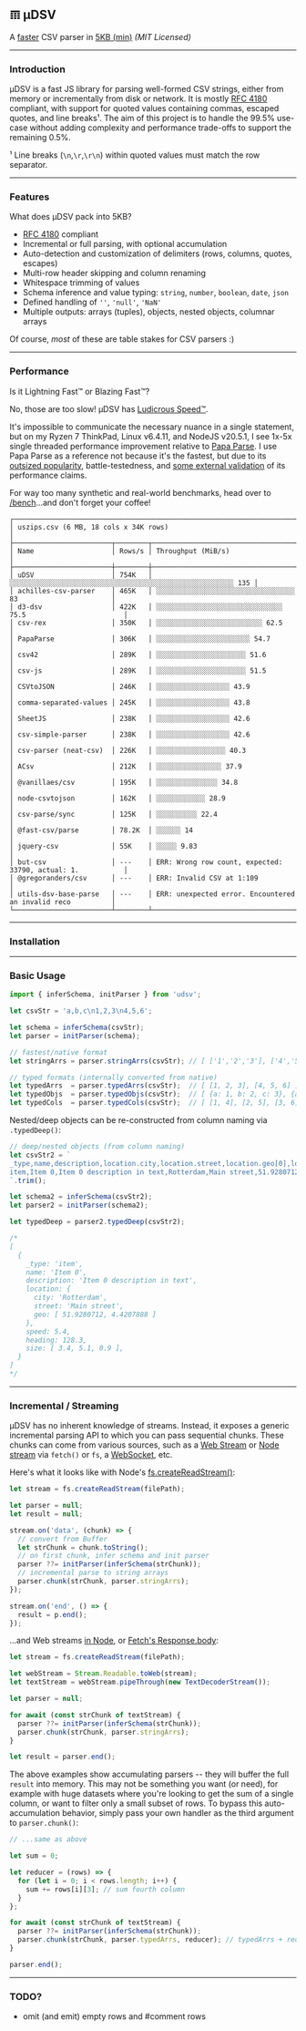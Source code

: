 ## 𝌠 μDSV

A [faster](#performance) CSV parser in [5KB (min)](https://github.com/leeoniya/uDSV/tree/main/dist/uDSV.iife.min.js) _(MIT Licensed)_

---
### Introduction

μDSV is a fast JS library for parsing well-formed CSV strings, either from memory or incrementally from disk or network.
It is mostly [RFC 4180](https://datatracker.ietf.org/doc/html/rfc4180) compliant, with support for quoted values containing commas, escaped quotes, and line breaks¹.
The aim of this project is to handle the 99.5% use-case without adding complexity and performance trade-offs to support the remaining 0.5%.

¹ Line breaks (`\n`,`\r`,`\r\n`) within quoted values must match the row separator.

---
### Features

What does μDSV pack into 5KB?

- [RFC 4180](https://datatracker.ietf.org/doc/html/rfc4180) compliant
- Incremental or full parsing, with optional accumulation
- Auto-detection and customization of delimiters (rows, columns, quotes, escapes)
- Multi-row header skipping and column renaming
- Whitespace trimming of values
- Schema inference and value typing: `string`, `number`, `boolean`, `date`, `json`
- Defined handling of `''`, `'null'`, `'NaN'`
- Multiple outputs: arrays (tuples), objects, nested objects, columnar arrays

Of course, _most_ of these are table stakes for CSV parsers :)

---
### Performance

Is it Lightning Fast™ or Blazing Fast™?

No, those are too slow! μDSV has [Ludicrous Speed™](https://www.youtube.com/watch?v=ygE01sOhzz0).

It's impossible to communicate the necessary nuance in a single statement, but on my Ryzen 7 ThinkPad, Linux v6.4.11, and NodeJS v20.5.1, I see 1x-5x single threaded performance improvement relative to [Papa Parse](https://www.papaparse.com/). I use Papa Parse as a reference not because it's the fastest, but due to its [outsized popularity](https://github.com/search?q=csv+parser&type=repositories&s=stars&o=desc), battle-testedness, and [some external validation](https://leanylabs.com/blog/js-csv-parsers-benchmarks/) of its performance claims.

For way too many synthetic and real-world benchmarks, head over to [/bench](/bench)...and don't forget your coffee!

```
┌───────────────────────────────────────────────────────────────────────────────────────────────┐
│ uszips.csv (6 MB, 18 cols x 34K rows)                                                         │
├────────────────────────┬────────┬─────────────────────────────────────────────────────────────┤
│ Name                   │ Rows/s │ Throughput (MiB/s)                                          │
├────────────────────────┼────────┼─────────────────────────────────────────────────────────────┤
│ uDSV                   │ 754K   │ ░░░░░░░░░░░░░░░░░░░░░░░░░░░░░░░░░░░░░░░░░░░░░░░░░░░░░░░ 135 │
│ achilles-csv-parser    │ 465K   │ ░░░░░░░░░░░░░░░░░░░░░░░░░░░░░░░░░░ 83                       │
│ d3-dsv                 │ 422K   │ ░░░░░░░░░░░░░░░░░░░░░░░░░░░░░░░ 75.5                        │
│ csv-rex                │ 350K   │ ░░░░░░░░░░░░░░░░░░░░░░░░░░ 62.5                             │
│ PapaParse              │ 306K   │ ░░░░░░░░░░░░░░░░░░░░░░░ 54.7                                │
│ csv42                  │ 289K   │ ░░░░░░░░░░░░░░░░░░░░░░ 51.6                                 │
│ csv-js                 │ 289K   │ ░░░░░░░░░░░░░░░░░░░░░░ 51.5                                 │
│ CSVtoJSON              │ 246K   │ ░░░░░░░░░░░░░░░░░░ 43.9                                     │
│ comma-separated-values │ 245K   │ ░░░░░░░░░░░░░░░░░░ 43.8                                     │
│ SheetJS                │ 238K   │ ░░░░░░░░░░░░░░░░░░ 42.6                                     │
│ csv-simple-parser      │ 238K   │ ░░░░░░░░░░░░░░░░░░ 42.6                                     │
│ csv-parser (neat-csv)  │ 226K   │ ░░░░░░░░░░░░░░░░░ 40.3                                      │
│ ACsv                   │ 212K   │ ░░░░░░░░░░░░░░░░ 37.9                                       │
│ @vanillaes/csv         │ 195K   │ ░░░░░░░░░░░░░░░ 34.8                                        │
│ node-csvtojson         │ 162K   │ ░░░░░░░░░░░░ 28.9                                           │
│ csv-parse/sync         │ 125K   │ ░░░░░░░░░░ 22.4                                             │
│ @fast-csv/parse        │ 78.2K  │ ░░░░░░ 14                                                   │
│ jquery-csv             │ 55K    │ ░░░░░ 9.83                                                  │
│ but-csv                │ ---    │ ERR: Wrong row count, expected: 33790, actual: 1.           │
│ @gregoranders/csv      │ ---    │ ERR: Invalid CSV at 1:109                                   │
│ utils-dsv-base-parse   │ ---    │ ERR: unexpected error. Encountered an invalid reco          │
└────────────────────────┴────────┴─────────────────────────────────────────────────────────────┘
```

---
### Installation

---
### Basic Usage

```js
import { inferSchema, initParser } from 'udsv';

let csvStr = 'a,b,c\n1,2,3\n4,5,6';

let schema = inferSchema(csvStr);
let parser = initParser(schema);

// fastest/native format
let stringArrs = parser.stringArrs(csvStr); // [ ['1','2','3'], ['4','5','6'] ]

// typed formats (internally converted from native)
let typedArrs  = parser.typedArrs(csvStr);  // [ [1, 2, 3], [4, 5, 6] ]
let typedObjs  = parser.typedObjs(csvStr);  // [ {a: 1, b: 2, c: 3}, {a: 4, b: 5, c: 6} ]
let typedCols  = parser.typedCols(csvStr);  // [ [1, 4], [2, 5], [3, 6] ]
```

Nested/deep objects can be re-constructed from column naming via `.typedDeep()`:

```js
// deep/nested objects (from column naming)
let csvStr2 = `
_type,name,description,location.city,location.street,location.geo[0],location.geo[1],speed,heading,size[0],size[1],size[2]
item,Item 0,Item 0 description in text,Rotterdam,Main street,51.9280712,4.4207888,5.4,128.3,3.4,5.1,0.9
`.trim();

let schema2 = inferSchema(csvStr2);
let parser2 = initParser(schema2);

let typedDeep = parser2.typedDeep(csvStr2);

/*
[
  {
    _type: 'item',
    name: 'Item 0',
    description: 'Item 0 description in text',
    location: {
      city: 'Rotterdam',
      street: 'Main street',
      geo: [ 51.9280712, 4.4207888 ]
    },
    speed: 5.4,
    heading: 128.3,
    size: [ 3.4, 5.1, 0.9 ],
  }
]
*/
```

---
### Incremental / Streaming

μDSV has no inherent knowledge of streams.
Instead, it exposes a generic incremental parsing API to which you can pass sequential chunks.
These chunks can come from various sources, such as a [Web Stream](https://css-tricks.com/web-streams-everywhere-and-fetch-for-node-js/) or [Node stream](https://nodejs.org/api/stream.html) via `fetch()` or `fs`, a [WebSocket](https://developer.mozilla.org/en-US/docs/Web/API/WebSockets_API), etc.

Here's what it looks like with Node's [fs.createReadStream()](https://nodejs.org/api/fs.html#fscreatereadstreampath-options):

```js
let stream = fs.createReadStream(filePath);

let parser = null;
let result = null;

stream.on('data', (chunk) => {
  // convert from Buffer
  let strChunk = chunk.toString();
  // on first chunk, infer schema and init parser
  parser ??= initParser(inferSchema(strChunk));
  // incremental parse to string arrays
  parser.chunk(strChunk, parser.stringArrs);
});

stream.on('end', () => {
  result = p.end();
});
```

...and Web streams [in Node](https://nodejs.org/api/webstreams.html), or [Fetch's Response.body](https://developer.mozilla.org/en-US/docs/Web/API/Response/body):

```js
let stream = fs.createReadStream(filePath);

let webStream = Stream.Readable.toWeb(stream);
let textStream = webStream.pipeThrough(new TextDecoderStream());

let parser = null;

for await (const strChunk of textStream) {
  parser ??= initParser(inferSchema(strChunk));
  parser.chunk(strChunk, parser.stringArrs);
}

let result = parser.end();
```

The above examples show accumulating parsers -- they will buffer the full `result` into memory.
This may not be something you want (or need), for example with huge datasets where you're looking to get the sum of a single column, or want to filter only a small subset of rows.
To bypass this auto-accumulation behavior, simply pass your own handler as the third argument to `parser.chunk()`:

```js
// ...same as above

let sum = 0;

let reducer = (rows) => {
  for (let i = 0; i < rows.length; i++) {
    sum += rows[i][3]; // sum fourth column
  }
};

for await (const strChunk of textStream) {
  parser ??= initParser(inferSchema(strChunk));
  parser.chunk(strChunk, parser.typedArrs, reducer); // typedArrs + reducer
}

parser.end();
```

---
### TODO?

- omit (and emit) empty rows and #comment rows